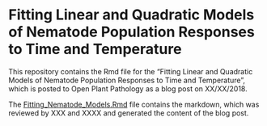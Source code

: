 Fitting Linear and Quadratic Models of Nematode Population Responses to
Time and Temperature
================

This repository contains the Rmd file for the “Fitting Linear and
Quadratic Models of Nematode Population Responses to Time and
Temperature”, which is posted to Open Plant Pathology as a blog post on
XX/XX/2018.

The [Fitting\_Nematode\_Models.Rmd](Fitting_Nematode_Models.Rmd) file
contains the markdown, which was reviewed by XXX and XXXX and generated
the content of the blog post.
